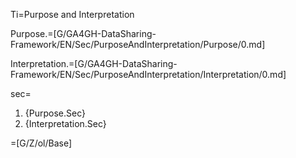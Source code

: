 Ti=Purpose and Interpretation

Purpose.=[G/GA4GH-DataSharing-Framework/EN/Sec/PurposeAndInterpretation/Purpose/0.md]

Interpretation.=[G/GA4GH-DataSharing-Framework/EN/Sec/PurposeAndInterpretation/Interpretation/0.md]

sec=<ol><li>{Purpose.Sec}<li>{Interpretation.Sec}</ol>

=[G/Z/ol/Base]
